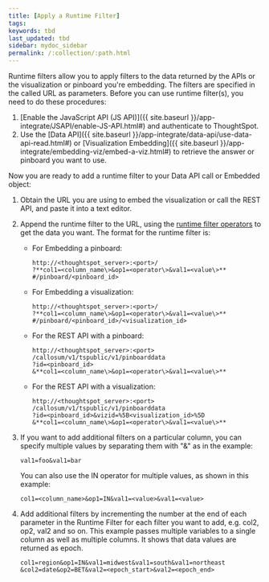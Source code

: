 ```yaml
---
title: [Apply a Runtime Filter]
tags:
keywords: tbd
last_updated: tbd
sidebar: mydoc_sidebar
permalink: /:collection/:path.html
---
```

Runtime filters allow you to apply filters to the data returned by the APIs or the visualization or pinboard you're embedding. The filters are specified in the called URL as parameters. Before you can use runtime filter(s), you need to do these procedures:

1.  [Enable the JavaScript API \(JS API\)]({{ site.baseurl }}/app-integrate/JSAPI/enable-JS-API.html#) and authenticate to ThoughtSpot.
2.  Use the [Data API]({{ site.baseurl }}/app-integrate/data-api/use-data-api-read.html#) or [Visualization Embedding]({{ site.baseurl }}/app-integrate/embedding-viz/embed-a-viz.html#) to retrieve the answer or pinboard you want to use.

Now you are ready to add a runtime filter to your Data API call or Embedded object:

1. Obtain the URL you are using to embed the visualization or call the REST API, and paste it into a text editor.
2. Append the runtime filter to the URL, using the [runtime filter operators](runtime-filter-operators.html#) to get the data you want.
   The format for the runtime filter is:
    -   For Embedding a pinboard:

        ```
        http://<thoughtspot_server>:<port>/
        ?**col1=<column_name\>&op1=<operator\>&val1=<value\>**
        #/pinboard/<pinboard_id>
        ```

    -   For Embedding a visualization:

        ```
        http://<thoughtspot_server>:<port>/
        ?**col1=<column_name\>&op1=<operator\>&val1=<value\>**
        #/pinboard/<pinboard_id>/<visualization_id>
        ```

    -   For the REST API with a pinboard:

        ```
        http://<thoughtspot_server>:<port>
        /callosum/v1/tspublic/v1/pinboarddata
        ?id=<pinboard_id>
        &**col1=<column_name\>&op1=<operator\>&val1=<value\>**
        ```

    -   For the REST API with a visualization:

        ```
        http://<thoughtspot_server>:<port>
        /callosum/v1/tspublic/v1/pinboarddata
        ?id=<pinboard_id>&vizid=%5B<visualization_id>%5D
        &**col1=<column_name\>&op1=<operator\>&val1=<value\>**
        ```

3. If you want to add additional filters on a particular column, you can specify multiple values by separating them with "&" as in the example:

    ```
    val1=foo&val1=bar
    ```

    You can also use the IN operator for multiple values, as shown in this example:

    ```
    col1=<column_name>&op1=IN&val1=<value>&val1=<value>
    ```

4. Add additional filters by incrementing the number at the end of each parameter in the Runtime Filter for each filter you want to add, e.g. col2, op2, val2 and so on.
  This example passes multiple variables to a single column as well as multiple columns. It shows that data values are returned as epoch.

    ```
    col1=region&op1=IN&val1=midwest&val1=south&val1=northeast
    &col2=date&op2=BET&val2=<epoch_start>&val2=<epoch_end>
    ```
